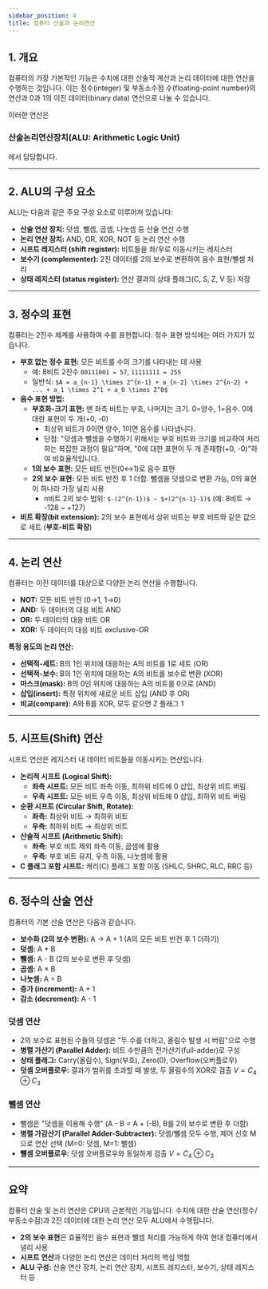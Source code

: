 ```yaml
---
sidebar_position: 4
title: 컴퓨터 산술과 논리연산
---
```


## 1. 개요

컴퓨터의 가장 기본적인 기능은 수치에 대한 산술적 계산과 논리 데이터에 대한 연산을 수행하는 것입니다. 이는 정수(integer) 및 부동소수점 수(floating-point number)의 연산과 0과 1의 이진 데이터(binary data) 연산으로 나눌 수 있습니다.

이러한 연산은

### **산술논리연산장치(ALU: Arithmetic Logic Unit)**

에서 담당합니다.

---

## 2. ALU의 구성 요소

ALU는 다음과 같은 주요 구성 요소로 이루어져 있습니다:

- **산술 연산 장치:** 덧셈, 뺄셈, 곱셈, 나눗셈 등 산술 연산 수행
- **논리 연산 장치:** AND, OR, XOR, NOT 등 논리 연산 수행
- **시프트 레지스터 (shift register):** 비트들을 좌/우로 이동시키는 레지스터
- **보수기 (complementer):** 2진 데이터를 2의 보수로 변환하여 음수 표현/뺄셈 처리
- **상태 레지스터 (status register):** 연산 결과의 상태 플래그(C, S, Z, V 등) 저장

---

## 3. 정수의 표현

컴퓨터는 2진수 체계를 사용하여 수를 표현합니다. 정수 표현 방식에는 여러 가지가 있습니다.

- **부호 없는 정수 표현:** 모든 비트를 수의 크기를 나타내는 데 사용
  - 예: 8비트 2진수 `00111001 = 57`, `11111111 = 255`
  - 일반식: `$A = a_{n-1} \times 2^{n-1} + a_{n-2} \times 2^{n-2} + ... + a_1 \times 2^1 + a_0 \times 2^0$`
- **음수 표현 방법:**
  - **부호화-크기 표현:** 맨 좌측 비트는 부호, 나머지는 크기. 0=양수, 1=음수. 0에 대한 표현이 두 개(+0, -0)
    - 최상위 비트가 0이면 양수, 1이면 음수를 나타냅니다.
    - 단점: "덧셈과 뺄셈을 수행하기 위해서는 부호 비트와 크기를 비교하여 처리하는 복잡한 과정이 필요"하며, "0에 대한 표현이 두 개 존재함(+0, -0)"하여 비효율적입니다.
  - **1의 보수 표현:** 모든 비트 반전(0↔1)로 음수 표현
  - **2의 보수 표현:** 모든 비트 반전 후 1 더함. 뺄셈을 덧셈으로 변환 가능, 0의 표현이 하나라 가장 널리 사용
    - n비트 2의 보수 범위: `$-(2^{n-1})$ ~ $+(2^{n-1}-1)$` (예: 8비트 → -128 ~ +127)
- **비트 확장(bit extension):** 2의 보수 표현에서 상위 비트는 부호 비트와 같은 값으로 세트 (**부호-비트 확장**)

---

## 4. 논리 연산

컴퓨터는 이진 데이터를 대상으로 다양한 논리 연산을 수행합니다.

- **NOT:** 모든 비트 반전 (0→1, 1→0)
- **AND:** 두 데이터의 대응 비트 AND
- **OR:** 두 데이터의 대응 비트 OR
- **XOR:** 두 데이터의 대응 비트 exclusive-OR

**특정 용도의 논리 연산:**

- **선택적-세트:** B의 1인 위치에 대응하는 A의 비트를 1로 세트 (OR)
- **선택적-보수:** B의 1인 위치에 대응하는 A의 비트를 보수로 변환 (XOR)
- **마스크(mask):** B의 0인 위치에 대응하는 A의 비트를 0으로 (AND)
- **삽입(insert):** 특정 위치에 새로운 비트 삽입 (AND 후 OR)
- **비교(compare):** A와 B를 XOR, 모두 같으면 Z 플래그 1

---

## 5. 시프트(Shift) 연산

시프트 연산은 레지스터 내 데이터 비트들을 이동시키는 연산입니다.

- **논리적 시프트 (Logical Shift):**
  - **좌측 시프트:** 모든 비트 좌측 이동, 최하위 비트에 0 삽입, 최상위 비트 버림
  - **우측 시프트:** 모든 비트 우측 이동, 최상위 비트에 0 삽입, 최하위 비트 버림
- **순환 시프트 (Circular Shift, Rotate):**
  - **좌측:** 최상위 비트 → 최하위 비트
  - **우측:** 최하위 비트 → 최상위 비트
- **산술적 시프트 (Arithmetic Shift):**
  - **좌측:** 부호 비트 제외 좌측 이동, 곱셈에 활용
  - **우측:** 부호 비트 유지, 우측 이동, 나눗셈에 활용
- **C 플래그 포함 시프트:** 캐리(C) 플래그 포함 이동 (SHLC, SHRC, RLC, RRC 등)

---

## 6. 정수의 산술 연산

컴퓨터의 기본 산술 연산은 다음과 같습니다.

- **보수화 (2의 보수 변환):** A → A + 1 (A의 모든 비트 반전 후 1 더하기)
- **덧셈:** A + B
- **뺄셈:** A - B (2의 보수로 변환 후 덧셈)
- **곱셈:** A × B
- **나눗셈:** A ÷ B
- **증가 (increment):** A + 1
- **감소 (decrement):** A - 1

### 덧셈 연산

- 2의 보수로 표현된 수들의 덧셈은 "두 수를 더하고, 올림수 발생 시 버림"으로 수행
- **병렬 가산기 (Parallel Adder):** 비트 수만큼의 전가산기(full-adder)로 구성
- **상태 플래그:** Carry(올림수), Sign(부호), Zero(0), Overflow(오버플로우)
- **덧셈 오버플로우:** 결과가 범위를 초과할 때 발생, 두 올림수의 XOR로 검출 $V = C_4 \oplus C_3$

### 뺄셈 연산

- 뺄셈은 "덧셈을 이용해 수행" (A - B = A + (-B), B를 2의 보수로 변환 후 더함)
- **병렬 가감산기 (Parallel Adder-Subtracter):** 덧셈/뺄셈 모두 수행, 제어 신호 M으로 연산 선택 (M=0: 덧셈, M=1: 뺄셈)
- **뺄셈 오버플로우:** 덧셈 오버플로우와 동일하게 검출 $V = C_4 \oplus C_3$

---

## 요약

컴퓨터 산술 및 논리 연산은 CPU의 근본적인 기능입니다. 수치에 대한 산술 연산(정수/부동소수점)과 2진 데이터에 대한 논리 연산 모두 ALU에서 수행됩니다.

- **2의 보수 표현**은 효율적인 음수 표현과 뺄셈 처리를 가능하게 하여 현대 컴퓨터에서 널리 사용
- **시프트 연산**과 다양한 논리 연산은 데이터 처리의 핵심 역할
- **ALU 구성:** 산술 연산 장치, 논리 연산 장치, 시프트 레지스터, 보수기, 상태 레지스터 등
